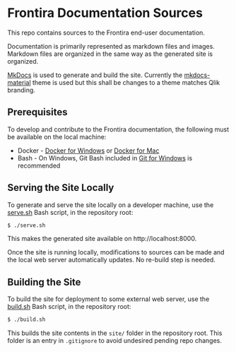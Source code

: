 # Frontira Documentation Sources

This repo contains sources to the Frontira end-user documentation.

Documentation is primarily represented as markdown files and images. Markdown files are organized in the same way as the generated site is organized.

[MkDocs](http://www.mkdocs.org) is used to generate and build the site. Currently the [mkdocs-material](https://github.com/squidfunk/mkdocs-material) theme is used but this shall be changes to a theme matches Qlik branding.

## Prerequisites

To develop and contribute to the Frontira documentation, the following must be available on the local machine:

- Docker - [Docker for Windows](https://www.docker.com/docker-windows) or [Docker for Mac](https://www.docker.com/docker-mac)
- Bash - On Windows, Git Bash included in [Git for Windows](https://git-for-windows.github.io/) is recommended

## Serving the Site Locally

To generate and serve the site locally on a developer machine, use the [serve.sh](./serve.sh) Bash script, in the repository root:

```sh
$ ./serve.sh
```

This makes the generated site available on http://localhost:8000.

Once the site is running locally, modifications to sources can be made and the local web server automatically updates. No re-build step is needed.

## Building the Site

To build the site for deployment to some external web server, use the [build.sh](./build.sh) Bash script, in the repository root:

```sh
$ ./build.sh
```

This builds the site contents in the `site/` folder in the repository root. This folder is an entry in `.gitignore` to avoid undesired pending repo changes.
